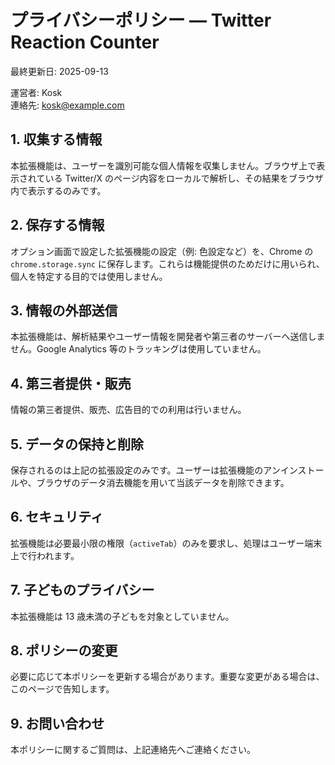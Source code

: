 # プライバシーポリシー — Twitter Reaction Counter

最終更新日: 2025-09-13

運営者: Kosk  
連絡先: kosk@example.com

## 1. 収集する情報
本拡張機能は、ユーザーを識別可能な個人情報を収集しません。ブラウザ上で表示されている Twitter/X のページ内容をローカルで解析し、その結果をブラウザ内で表示するのみです。

## 2. 保存する情報
オプション画面で設定した拡張機能の設定（例: 色設定など）を、Chrome の `chrome.storage.sync` に保存します。これらは機能提供のためだけに用いられ、個人を特定する目的では使用しません。

## 3. 情報の外部送信
本拡張機能は、解析結果やユーザー情報を開発者や第三者のサーバーへ送信しません。Google Analytics 等のトラッキングは使用していません。

## 4. 第三者提供・販売
情報の第三者提供、販売、広告目的での利用は行いません。

## 5. データの保持と削除
保存されるのは上記の拡張設定のみです。ユーザーは拡張機能のアンインストールや、ブラウザのデータ消去機能を用いて当該データを削除できます。

## 6. セキュリティ
拡張機能は必要最小限の権限（`activeTab`）のみを要求し、処理はユーザー端末上で行われます。

## 7. 子どものプライバシー
本拡張機能は 13 歳未満の子どもを対象としていません。

## 8. ポリシーの変更
必要に応じて本ポリシーを更新する場合があります。重要な変更がある場合は、このページで告知します。

## 9. お問い合わせ
本ポリシーに関するご質問は、上記連絡先へご連絡ください。

